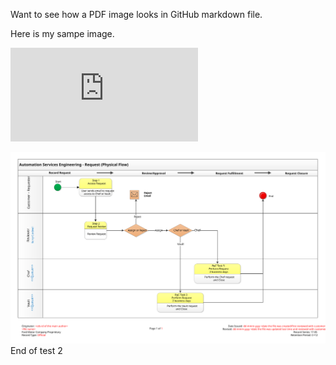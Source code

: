 Want to see how a PDF image looks in GitHub markdown file.

Here is my sampe image.  

![PDF](https://github.com/czlxp599/hello-world/blob/test-convert/RetestPDF.pdf)


![SVG](https://github.com/czlxp599/hello-world/blob/test-convert/RetestSVG.svg)
<br>
End of test 2
